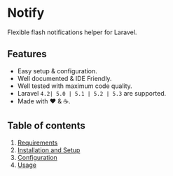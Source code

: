 # Notify

Flexible flash notifications helper for Laravel.

## Features

  * Easy setup &amp; configuration.
  * Well documented &amp; IDE Friendly.
  * Well tested with maximum code quality.
  * Laravel `4.2| 5.0 | 5.1 | 5.2 | 5.3` are supported.
  * Made with :heart: &amp; :coffee:.

## Table of contents

  1. [Requirements](1-Requirements.md)
  3. [Installation and Setup](2-Installation-and-Setup.md)
  4. [Configuration](3-Configuration.md)
  5. [Usage](4-Usage.md)
